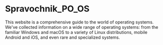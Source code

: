 # Spravochnik_PO_OS
This website is a comprehensive guide to the world of operating systems. We've collected information on a wide range of operating systems: from the familiar Windows and macOS to a variety of Linux distributions, mobile Android and iOS, and even rare and specialized systems.
